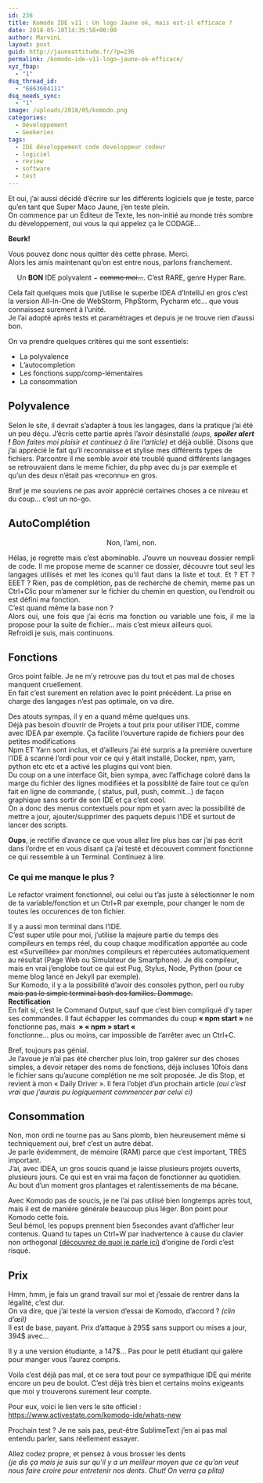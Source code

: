```yaml
---
id: 236
title: Komodo IDE v11 : Un logo Jaune ok, mais est-il efficace ?
date: 2018-05-10T14:35:58+00:00
author: MarvinL
layout: post
guid: http://jauneattitude.fr/?p=236
permalink: /komodo-ide-v11-logo-jaune-ok-efficace/
xyz_fbap:
  - "1"
dsq_thread_id:
  - "6663604111"
dsq_needs_sync:
  - "1"
image: /uploads/2018/05/komodo.png
categories:
  - Développement
  - Geekeries
tags:
  - IDE développement code developpeur codeur
  - logiciel
  - review
  - software
  - test
---
```

<div class="current markeddown hide-on-edit js-card-desc js-show-with-desc" dir="auto">
  <p>
    Et oui, j&rsquo;ai aussi décidé d&rsquo;écrire sur les différents logiciels que je teste, parce qu&rsquo;en tant que Super Maco Jaune, j&rsquo;en teste plein.<br /> On commence par un Éditeur de Texte, les non-initié au monde très sombre du développement, oui vous la qui appelez ça le CODAGE…
  </p>
  
  <p>
    <strong>Beurk!</strong>
  </p>
  
  <p>
    Vous pouvez donc nous quitter dès cette phrase. Merci.<br /> Alors les amis maintenant qu&rsquo;on est entre nous, parlons franchement.
  </p>
  
  <p style="text-align: center;">
    Un <strong>BON</strong> IDE polyvalent − <del>comme moi…</del>. C&rsquo;est RARE, genre Hyper Rare.
  </p>
  
  <p>
    Cela fait quelques mois que j&rsquo;utilise le superbe IDEA d&rsquo;IntelliJ en gros c&rsquo;est la version All-In-One de WebStorm, PhpStorm, Pycharm etc… que vous connaissez surement à l&rsquo;unité.<br /> Je l&rsquo;ai adopté après tests et paramétrages et depuis je ne trouve rien d&rsquo;aussi bon.
  </p>
  
  <p>
    On va prendre quelques critères qui me sont essentiels:
  </p>
  
  <ul>
    <li>
      La polyvalence
    </li>
    <li>
      L&rsquo;autocompletion
    </li>
    <li>
      Les fonctions supp/comp-lémentaires
    </li>
    <li>
      La consommation
    </li>
  </ul>
  
  <h2>
    Polyvalence
  </h2>
  
  <p>
    Selon le site, il devrait s&rsquo;adapter à tous les langages, dans la pratique j&rsquo;ai été un peu déçu. J&rsquo;écris cette partie après l&rsquo;avoir désinstallé <em>(oups, <strong>spoiler alert !</strong> Bon faites moi plaisir et continuez à lire l&rsquo;article) </em>et déjà oublié. Disons que j&rsquo;ai apprécié le fait qu&rsquo;il reconnaisse et stylise mes différents types de fichiers. Parcontre il me semble avoir été troublé quand différents langages se retrouvaient dans le meme fichier, du php avec du js par exemple et qu&rsquo;un des deux n&rsquo;était pas «reconnu» en gros.
  </p>
  
  <p>
    Bref je me souviens ne pas avoir apprécié certaines choses a ce niveau et du coup… c&rsquo;est un no-go.
  </p>
  
  <h2>
    AutoComplétion
  </h2>
  
  <p style="text-align: center;">
    Non, l&rsquo;ami, non.
  </p>
  
  <p style="text-align: justify;">
    Hélas, je regrette mais c&rsquo;est abominable. J&rsquo;ouvre un nouveau dossier rempli de code. Il me propose meme de scanner ce dossier, découvre tout seul les langages utilisés et met les icones qu&rsquo;il faut dans la liste et tout. Et ? ET ? EEET ? Rien, pas de complétion, pas de recherche de chemin, meme pas un Ctrl+Clic pour m&rsquo;amener sur le fichier du chemin en question, ou l&rsquo;endroit ou est défini ma fonction.<br /> C&rsquo;est quand même la base non ?<br /> Alors oui, une fois que j&rsquo;ai écris ma fonction ou variable une fois, il me la propose pour la suite de fichier… mais c&rsquo;est mieux ailleurs quoi.<br /> Refroidi je suis, mais continuons.
  </p>
  
  <h2>
    Fonctions
  </h2>
  
  <p>
    Gros point faible. Je ne m&rsquo;y retrouve pas du tout et pas mal de choses manquent cruellement.<br /> En fait c&rsquo;est surement en relation avec le point précédent. La prise en charge des langages n&rsquo;est pas optimale, on va dire.
  </p>
  
  <p>
    Des atouts sympas, il y en a quand même quelques uns.<br /> Déjà pas besoin d&rsquo;ouvrir de Projets a tout prix pour utiliser l&rsquo;IDE, comme avec IDEA par exemple. Ça facilite l&rsquo;ouverture rapide de fichiers pour des petites modifications<br /> Npm ET Yarn sont inclus, et d&rsquo;ailleurs j&rsquo;ai été surpris a la première ouverture l&rsquo;IDE à scanné l&rsquo;ordi pour voir ce qui y était installé, Docker, npm, yarn, python etc etc et a activé les plugins qui vont bien.<br /> Du coup on a une interface Git, bien sympa, avec l&rsquo;affichage coloré dans la marge du fichier des lignes modifiées et la possiblité de faire tout ce qu&rsquo;on fait en ligne de commande, ( status, pull, push, commit…) de façon graphique sans sortir de son IDE et ça c&rsquo;est cool.<br /> On a donc des menus contextuels pour npm et yarn avec la possibilité de mettre a jour, ajouter/supprimer des paquets depuis l&rsquo;IDE et surtout de lancer des scripts.
  </p>
  
  <p>
    <strong>Oups</strong>, je rectifie d&rsquo;avance ce que vous allez lire plus bas car j&rsquo;ai pas écrit dans l&rsquo;ordre et en vous disant ça j&rsquo;ai testé et découvert comment fonctionne ce qui ressemble à un Terminal. Continuez à lire.
  </p>
  
  <h3>
    Ce qui me manque le plus ?
  </h3>
  
  <p>
    Le refactor vraiment fonctionnel, oui celui ou t&rsquo;as juste à sélectionner le nom de ta variable/fonction et un Ctrl+R par exemple, pour changer le nom de toutes les occurences de ton fichier.
  </p>
  
  <p>
    Il y a aussi mon terminal dans l&rsquo;IDE.<br /> C&rsquo;est super utile pour moi, j&rsquo;utilise la majeure partie du temps des compileurs en temps réel, du coup chaque modification apportée au code est «Surveillée» par mon/mes compileurs et répercutées automatiquement au résultat (Page Web ou Simulateur de Smartphone). Je dis compileur, mais en vrai j&rsquo;englobe tout ce qui est Pug, Stylus, Node, Python (pour ce meme blog lancé en Jekyll par exemple).<br /> Sur Komodo, il y a la possibilité d&rsquo;avoir des consoles python, perl ou ruby <del>mais pas le simple terminal bash des familles. Dommage.</del><br /> <strong>Rectification</strong><br /> En fait si, c&rsquo;est le Command Output, sauf que c&rsquo;est bien compliqué d&rsquo;y taper ses commandes. Il faut échapper les commandes du coup <strong>« npm start » </strong>ne fonctionne pas, mais<strong>  » « npm » start « </strong><br /> fonctionne… plus ou moins, car impossible de l&rsquo;arrêter avec un Ctrl+C.
  </p>
  
  <p>
    Bref, toujours pas génial.<br /> Je l&rsquo;avoue je n&rsquo;ai pas été chercher plus loin, trop galérer sur des choses simples, a devoir retaper des noms de fonctions, déjà incluses 10fois dans le fichier sans qu&rsquo;aucune complétion ne me soit proposée. Je dis Stop, et revient à mon « Daily Driver ». Il fera l&rsquo;objet d&rsquo;un prochain article <em>(oui c&rsquo;est vrai que j&rsquo;aurais pu logiquement commencer par celui ci)</em>
  </p>
  
  <h2>
    Consommation
  </h2>
  
  <p>
    Non, mon ordi ne tourne pas au Sans plomb, bien heureusement même si techniquement oui, bref c&rsquo;est un autre débat.<br /> Je parle évidemment, de mémoire (RAM) parce que c&rsquo;est important, TRÈS important.<br /> J&rsquo;ai, avec IDEA, un gros soucis quand je laisse plusieurs projets ouverts, plusieurs jours. Ce qui est en vrai ma façon de fonctionner au quotidien.<br /> Au bout d&rsquo;un moment gros plantages et ralentissements de ma bécane.
  </p>
  
  <p>
    Avec Komodo pas de soucis, je ne l&rsquo;ai pas utilisé bien longtemps après tout, mais il est de manière générale beaucoup plus léger. Bon point pour Komodo cette fois.<br /> Seul bémol, les popups prennent bien 5secondes avant d&rsquo;afficher leur contenus. Quand tu tapes un Ctrl+W par inadvertence à cause du clavier non orthogonal <a href="http://jauneattitude.fr/ergojaunemie/" target="_blank">(découvrez de quoi je parle ici)</a> d&rsquo;origine de l&rsquo;ordi c&rsquo;est risqué.
  </p>
  
  <h2>
    Prix
  </h2>
  
  <p>
    Hmm, hmm, je fais un grand travail sur moi et j&rsquo;essaie de rentrer dans la légalité, c&rsquo;est dur.<br /> On va dire, que j&rsquo;ai testé la version d&rsquo;essai de Komodo, d&rsquo;accord ? <em>(clin d&rsquo;œil)</em><br /> Il est de base, payant. Prix d&rsquo;attaque à 295$ sans support ou mises a jour, 394$ avec…
  </p>
  
  <p>
    Il y a une version étudiante, a 147$… Pas pour le petit étudiant qui galère pour manger vous l&rsquo;aurez compris.
  </p>
  
  <p>
    Voila c&rsquo;est déjà pas mal, et ce sera tout pour ce sympathique IDE qui mérite encore un peu de boulot. C&rsquo;est déjà très bien et certains moins exigeants que moi y trouverons surement leur compte.
  </p>
  
  <p>
    Pour eux, voici le lien vers le site officiel :<a href="https://www.activestate.com/komodo-ide/whats-new"> https://www.activestate.com/komodo-ide/whats-new</a>
  </p>
  
  <p>
    Prochain test ? Je ne sais pas, peut-être SublimeText j&rsquo;en ai pas mal entendu parler, sans réellement essayer.
  </p>
  
  <p>
    Allez codez propre, et pensez à vous brosser les dents<br /> <em>(je dis ça mais je suis sur qu&rsquo;il y a un meilleur moyen que ce qu&rsquo;on veut nous faire croire pour entretenir nos dents. Chut! On verra ça plita)</em>
  </p>
</div>
